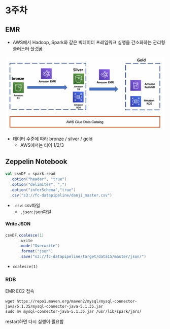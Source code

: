 # 3주차

## EMR

* AWS에서 Hadoop, Spark와 같은 빅데이터 프레임워크 실행을 간소화하는 관리형 클러스터 플랫폼

![1](./images/1.png)

* 데이터 수준에 따라 bronze / silver / gold
  * AWS에서는 티어 1/2/3

## Zeppelin Notebook

```scala
val csvDF = spark.read
  .option("header", "true")
  .option("delimiter", ",")  
  .option("inferSchema","true")
  .csv("s3://fc-datapipeline/danji_master.csv")
```

* ```.csv```: csv파일
  * ```.json```: json파일

#### Write JSON

```scala
csvDF.coalesce(1)
      .write
      .mode("Overwrite")
      .format("json")
      .save("s3://fc-datapipeline/target/data15/master/json/")
```

* ```coalesce(1)```

### RDB

EMR EC2 접속
```
wget https://repo1.maven.org/maven2/mysql/mysql-connector-java/5.1.35/mysql-connector-java-5.1.35.jar
sudo mv mysql-connector-java-5.1.35.jar /usr/lib/spark/jars/
```

restart하면 다시 실행이 필요함
